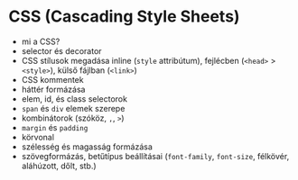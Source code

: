 # CSS (Cascading Style Sheets)

* mi a CSS?
* selector és decorator
* CSS stílusok megadása inline (`style` attribútum), fejlécben (`<head>` > `<style>`), külső fájlban (`<link>`)
* CSS kommentek
* háttér formázása
* elem, id, és class selectorok
* `span` és `div` elemek szerepe
* kombinátorok (szóköz, `,`, `>`)
* `margin` és `padding`
* körvonal
* szélesség és magasság formázása
* szövegformázás, betűtípus beállításai (`font-family`, `font-size`, félkövér, aláhúzott, dőlt, stb.)
